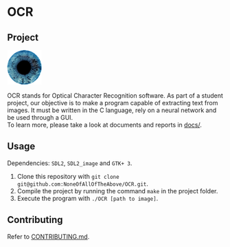 # OCR



## Project

![Logo](https://raw.githubusercontent.com/NoneOfAllOfTheAbove/OCR/master/docs/logo_small.png)  

OCR stands for Optical Character Recognition software. As part of a student project, our objective is to make a program capable of extracting text from images. It must be written in the C language, rely on a neural network and be used through a GUI.  
To learn more, please take a look at documents and reports in [docs/](https://github.com/NoneOfAllOfTheAbove/OCR/tree/master/docs).

## Usage

Dependencies: `SDL2`, `SDL2_image` and `GTK+ 3`.  

1. Clone this repository with `git clone git@github.com:NoneOfAllOfTheAbove/OCR.git`.
2. Compile the project by running the command `make` in the project folder.
3. Execute the program with `./OCR [path to image]`.

## Contributing

Refer to [CONTRIBUTING.md](https://github.com/NoneOfAllOfTheAbove/OCR/blob/master/CONTRIBUTING.md).